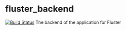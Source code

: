 # fluster_backend
[![Build Status](https://magnum.travis-ci.com/seba-1511/fluster_backend.svg?token=wS9Ya4UiannE2WzTjpHV&branch=master)](https://magnum.travis-ci.com/seba-1511/fluster_backend)
The backend of the application for Fluster
